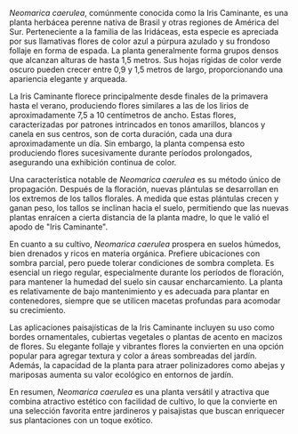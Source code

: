 _Neomarica caerulea_, comúnmente conocida como la Iris Caminante, es una planta herbácea perenne nativa de Brasil y otras regiones de América del Sur. Perteneciente a la familia de las Iridáceas, esta especie es apreciada por sus llamativas flores de color azul a púrpura azulado y su frondoso follaje en forma de espada. La planta generalmente forma grupos densos que alcanzan alturas de hasta 1,5 metros. Sus hojas rígidas de color verde oscuro pueden crecer entre 0,9 y 1,5 metros de largo, proporcionando una apariencia elegante y arqueada.

La Iris Caminante florece principalmente desde finales de la primavera hasta el verano, produciendo flores similares a las de los lirios de aproximadamente 7,5 a 10 centímetros de ancho. Estas flores, caracterizadas por patrones intrincados en tonos amarillos, blancos y canela en sus centros, son de corta duración, cada una dura aproximadamente un día. Sin embargo, la planta compensa esto produciendo flores sucesivamente durante períodos prolongados, asegurando una exhibición continua de color.

Una característica notable de _Neomarica caerulea_ es su método único de propagación. Después de la floración, nuevas plántulas se desarrollan en los extremos de los tallos florales. A medida que estas plántulas crecen y ganan peso, los tallos se inclinan hacia el suelo, permitiendo que las nuevas plantas enraícen a cierta distancia de la planta madre, lo que le valió el apodo de "Iris Caminante".

En cuanto a su cultivo, _Neomarica caerulea_ prospera en suelos húmedos, bien drenados y ricos en materia orgánica. Prefiere ubicaciones con sombra parcial, pero puede tolerar condiciones de sombra completa. Es esencial un riego regular, especialmente durante los períodos de floración, para mantener la humedad del suelo sin causar encharcamiento. La planta es relativamente de bajo mantenimiento y es adecuada para plantar en contenedores, siempre que se utilicen macetas profundas para acomodar su crecimiento.

Las aplicaciones paisajísticas de la Iris Caminante incluyen su uso como bordes ornamentales, cubiertas vegetales o plantas de acento en macizos de flores. Su elegante follaje y vibrantes flores la convierten en una opción popular para agregar textura y color a áreas sombreadas del jardín. Además, la capacidad de la planta para atraer polinizadores como abejas y mariposas aumenta su valor ecológico en entornos de jardín.

En resumen, _Neomarica caerulea_ es una planta versátil y atractiva que combina atractivo estético con facilidad de cultivo, lo que la convierte en una selección favorita entre jardineros y paisajistas que buscan enriquecer sus plantaciones con un toque exótico.
